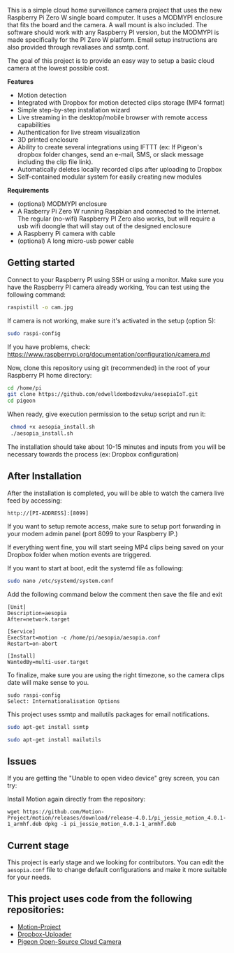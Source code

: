This is a simple cloud home surveillance camera project that uses the new Raspberry Pi Zero W single board computer. It uses a MODMYPI enclosure that fits the board and the camera. A wall mount is also included. The software should work with any Raspberry PI version, but the MODMYPI is made specifically for the PI Zero W platform. Email setup instructions are also provided through revaliases and ssmtp.conf.

The goal of this project is to provide an easy way to setup a basic cloud camera at the lowest possible cost.

**Features**

* Motion detection
* Integrated with Dropbox for motion detected clips storage (MP4 format)
* Simple step-by-step installation wizard
* Live streaming in the desktop/mobile browser with remote access capabilities
* Authentication for live stream visualization
* 3D printed enclosure
* Ability to create several integrations using IFTTT (ex: If Pigeon's dropbox folder changes, send an e-mail, SMS, or slack message including the clip file link).
* Automatically deletes locally recorded clips after uploading to Dropbox
* Self-contained modular system for easily creating new modules

**Requirements**
* (optional) MODMYPI enclosure 
* A Rasberry Pi Zero W running Raspbian and connected to the internet. The regular (no-wifi) Raspberry PI Zero also works, but will require a usb wifi doongle that will stay out of the designed enclosure
* A Raspberry Pi camera with cable
* (optional) A long micro-usb power cable


## Getting started

Connect to your Raspberry PI using SSH or using a monitor. Make sure you have the Raspberry PI camera already working, You can test using the following command:

```bash
raspistill -o cam.jpg
```

If camera is not working, make sure it's activated in the setup (option 5):
```bash
sudo raspi-config
```

If you have problems, check: https://www.raspberrypi.org/documentation/configuration/camera.md

Now, clone this repository using git (recommended) in the root of your Raspberry PI home directory:

```bash
cd /home/pi
git clone https://github.com/edwelldombodzvuku/aesopiaIoT.git
cd pigeon
```

When ready, give execution permission to the setup script and run it:

```bash
 chmod +x aesopia_install.sh
 ./aesopia_install.sh
```

The installation should take about 10-15 minutes and inputs from you will be necessary towards the process (ex: Dropbox configuration)

## After Installation

After the installation is completed, you will be able to watch the camera live feed by accessing:

```
http://[PI-ADDRESS]:[8099]
```

If you want to setup remote access, make sure to setup port forwarding in your modem admin panel (port 8099 to your Raspberry IP.)

If everything went fine, you will start seeing MP4 clips being saved on your Dropbox folder when motion events are triggered.

If you want to start at boot, edit the systemd file as following:
```Bash
sudo nano /etc/systemd/system.conf
```
Add the following command below the comment then save the file and exit

```
[Unit]
Description=aesopia
After=network.target

[Service]
ExecStart=motion -c /home/pi/aesopia/aesopia.conf
Restart=on-abort

[Install]
WantedBy=multi-user.target
```

To finalize, make sure you are using the right timezone, so the camera clips date will make sense to you.

```
sudo raspi-config
Select: Internationalisation Options

```
This project uses ssmtp and mailutils packages for email notifications. 

```Bash
sudo apt-get install ssmtp

sudo apt-get install mailutils

```

## Issues

If you are getting the "Unable to open video device" grey screen, you can try:

Install Motion again directly from the repository:

```wget https://github.com/Motion-Project/motion/releases/download/release-4.0.1/pi_jessie_motion_4.0.1-1_armhf.deb dpkg -i pi_jessie_motion_4.0.1-1_armhf.deb```



## Current stage

This project is early stage and we looking for contributors. You can edit the ```aesopia.conf``` file to change default configurations and make it more suitable for your needs.


## This project uses code from the following repositories:
* [Motion-Project](https://github.com/Motion-Project/motion)
* [Dropbox-Uploader](https://github.com/andreafabrizi/Dropbox-Uploader)
* [Pigeon Open-Source Cloud Camera](https://github.com/geraldoramos/pigeon)

